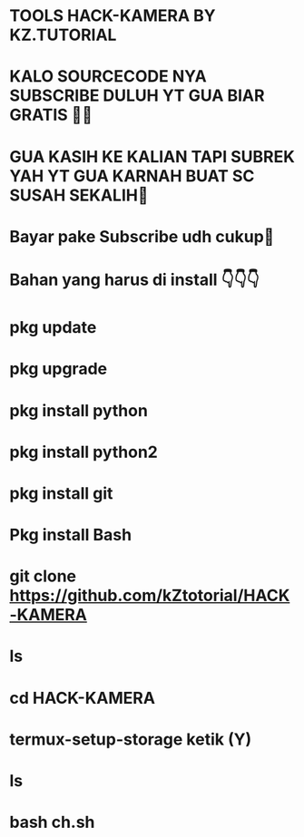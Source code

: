 # TOOLS HACK-KAMERA BY KZ.TUTORIAL
# KALO SOURCECODE NYA SUBSCRIBE DULUH YT GUA BIAR GRATIS 🙂🙏
# GUA KASIH KE KALIAN TAPI SUBREK YAH YT GUA KARNAH BUAT SC SUSAH SEKALIH🙏
# Bayar pake Subscribe udh cukup🙂

# Bahan yang harus di install 👇👇👇
# pkg update
# pkg upgrade
# pkg install python
# pkg install python2
# pkg install git
# Pkg install Bash
# git clone https://github.com/kZtotorial/HACK-KAMERA
# ls
# cd HACK-KAMERA
# termux-setup-storage ketik (Y)
# ls
# bash ch.sh
